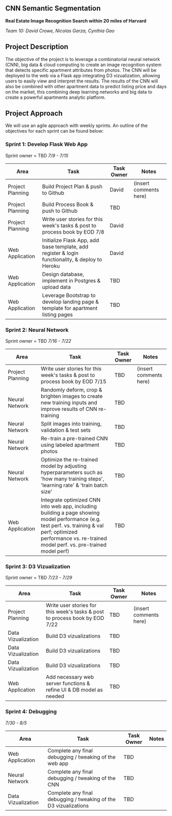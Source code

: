 ## CNN Semantic Segmentation
**Real Estate Image Recognition Search within 20 miles of Harvard**  

*Team 10: David Crowe, Nicolas Garza, Cynthia Gao*

## Project Description
The objective of the project is to leverage a combinatorial neural network (CNN), big data & cloud computing to create an image recognition system that detects specific apartment attributes from photos. The CNN will be deployed to the web via a Flask app integrating D3 vizualization, allowing users to easily view and interpret the results. The results of the CNN will also be combined with other apartment data to predict listing price and days on the market, this combining deep learning networks and big data to create a powerful apartments analytic platform.  



## Project Approach
We will use an agile approach with weekly sprints. An outline of the objectives for each sprint can be found below:

### Sprint 1: Develop Flask Web App 
Sprint owner = TBD
*7/9 - 7/15*

| Area | Task | Task Owner | Notes |
| ---- | ---- | ---------- | ----- |
| Project Planning | Build Project Plan & push to Github | David | (insert comments here) |
| Project Planning | Build Process Book & push to Github | TBD |  |
| Project Planning | Write user stories for this week's tasks & post to process book by EOD 7/8 | David |  |
| Web Application | Initialize Flask App, add base template, add register & login functionality, & deploy to Heroku | David |  |
| Web Application | Design database, implement in Postgres & upload data | TBD | |
| Web Application | Leverage Bootstrap to develop landing page & template for apartment listing pages | TBD |  |


### Sprint 2: Neural Network 
Sprint owner = TBD
*7/16 - 7/22*

| Area | Task | Task Owner | Notes |
| ---- | ---- | ---------- | ----- |
| Project Planning | Write user stories for this week's tasks & post to process book by EOD 7/15 | TBD | (insert comments here) |
| Neural Network | Randomly deform, crop & brighten images to create new training inputs and improve results of CNN re-training | TBD | |
| Neural Network | Split images into training, validation & test sets | TBD | |
| Neural Network | Re-train a pre-trained CNN using labeled apartment photos | TBD | |
| Neural Network | Optimize the re-trained model by adjusting hyperparameters such as 'how many training steps', 'learning rate' & 'train batch size' | TBD | |
| Web Application | Integrate optimized CNN into web app, including building a page showing model performance (e.g. test perf. vs. training & val perf; optimized performance vs. re-trained model perf. vs. pre-trained model perf) | TBD | |



### Sprint 3: D3 Vizualization 
Sprint owner = TBD
*7/23 - 7/29*

| Area | Task | Task Owner | Notes |
| ---- | ---- | ---------- | ----- |
| Project Planning | Write user stories for this week's tasks & post to process book by EOD 7/22 | TBD | (insert comments here) |
| Data Vizualization | Build D3 vizualizations | TBD | |
| Data Vizualization | Build D3 vizualizations | TBD | |
| Data Vizualization | Build D3 vizualizations | TBD | |
| Web Application | Add necessary web server functions & refine UI & DB model as needed | TBD | |



### Sprint 4: Debugging 
*7/30 - 8/5*

| Area | Task | Task Owner | Notes |
| ---- | ---- | ---------- | ----- |
| Web Application | Complete any final debugging / tweaking of the web app | TBD | |
| Neural Network | Complete any final debugging / tweaking of the CNN | TBD | |
| Data Vizualization | Complete any final debugging / tweaking of the D3 vizualizations | TBD | |



